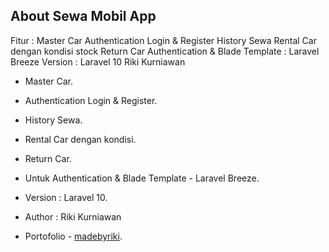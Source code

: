 

## About Sewa Mobil App

Fitur : Master Car Authentication Login & Register History Sewa Rental Car dengan kondisi stock Return Car Authentication & Blade Template : Laravel Breeze Version : Laravel 10 Riki Kurniawan

- Master Car.
- Authentication Login & Register.
- History Sewa.
- Rental Car dengan kondisi.
- Return Car.
- Untuk Authentication & Blade Template - Laravel Breeze.
- Version : Laravel 10.

- Author : Riki Kurniawan

- Portofolio - [madebyriki](https://madebyriki.com).
